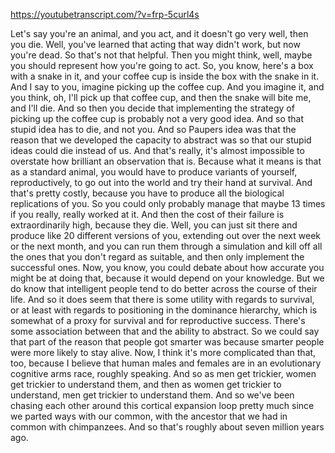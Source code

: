 https://youtubetranscript.com/?v=frp-5curl4s

 Let's say you're an animal, and you act, and it doesn't go very well, then you die. Well, you've learned that acting that way didn't work, but now you're dead. So that's not that helpful. Then you might think, well, maybe you should represent how you're going to act. So, you know, here's a box with a snake in it, and your coffee cup is inside the box with the snake in it. And I say to you, imagine picking up the coffee cup. And you imagine it, and you think, oh, I'll pick up that coffee cup, and then the snake will bite me, and I'll die. And so then you decide that implementing the strategy of picking up the coffee cup is probably not a very good idea. And so that stupid idea has to die, and not you. And so Paupers idea was that the reason that we developed the capacity to abstract was so that our stupid ideas could die instead of us. And that's really, it's almost impossible to overstate how brilliant an observation that is. Because what it means is that as a standard animal, you would have to produce variants of yourself, reproductively, to go out into the world and try their hand at survival. And that's pretty costly, because you have to produce all the biological replications of you. So you could only probably manage that maybe 13 times if you really, really worked at it. And then the cost of their failure is extraordinarily high, because they die. Well, you can just sit there and produce like 20 different versions of you, extending out over the next week or the next month, and you can run them through a simulation and kill off all the ones that you don't regard as suitable, and then only implement the successful ones. Now, you know, you could debate about how accurate you might be at doing that, because it would depend on your knowledge. But we do know that intelligent people tend to do better across the course of their life. And so it does seem that there is some utility with regards to survival, or at least with regards to positioning in the dominance hierarchy, which is somewhat of a proxy for survival and for reproductive success. There's some association between that and the ability to abstract. So we could say that part of the reason that people got smarter was because smarter people were more likely to stay alive. Now, I think it's more complicated than that, too, because I believe that human males and females are in an evolutionary cognitive arms race, roughly speaking. And so as men get trickier, women get trickier to understand them, and then as women get trickier to understand, men get trickier to understand them. And so we've been chasing each other around this cortical expansion loop pretty much since we parted ways with our common, with the ancestor that we had in common with chimpanzees. And so that's roughly about seven million years ago.